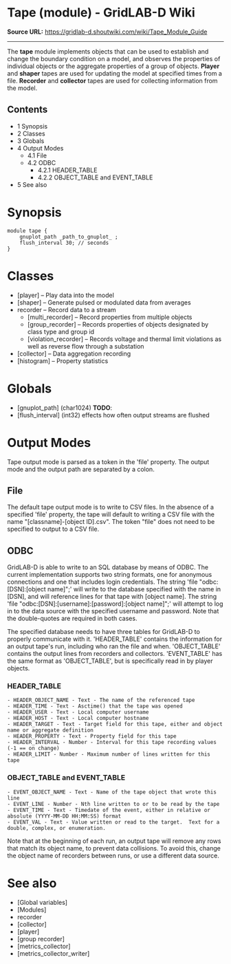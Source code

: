 # Tape (module) - GridLAB-D Wiki

**Source URL:** https://gridlab-d.shoutwiki.com/wiki/Tape_Module_Guide

---
 
 
The **tape** module implements objects that can be used to establish and change the boundary condition on a model, and observes the properties of individual objects or the aggregate properties of a group of objects. **Player** and **shaper** tapes are used for updating the model at specified times from a file. **Recorder** and **collector** tapes are used for collecting information from the model. 

## Contents

  * 1 Synopsis
  * 2 Classes
  * 3 Globals
  * 4 Output Modes
    * 4.1 File
    * 4.2 ODBC
      * 4.2.1 HEADER_TABLE
      * 4.2.2 OBJECT_TABLE and EVENT_TABLE
  * 5 See also
# Synopsis
    
    
    module tape {
    	gnuplot_path _path_to_gnuplot_ ;
    	flush_interval 30; // seconds
    }
    

# Classes

  * [player] – Play data into the model
  * [shaper] – Generate pulsed or modulated data from averages
  * recorder – Record data to a stream 
    * [multi_recorder] – Record properties from multiple objects
    * [group_recorder] – Records properties of objects designated by class type and group id
    * [violation_recorder] – Records voltage and thermal limit violations as well as reverse flow through a substation
  * [collector] – Data aggregation recording
  * [histogram] – Property statistics
# Globals

  * [gnuplot_path] (char1024)  **TODO**: 
  * [flush_interval] (int32) effects how often output streams are flushed
# Output Modes

Tape output mode is parsed as a token in the 'file' property. The output mode and the output path are separated by a colon. 

## File

The default tape output mode is to write to CSV files. In the absence of a specified 'file' property, the tape will default to writing a CSV file with the name "[classname]-[object ID].csv". The token "file" does not need to be specified to output to a CSV file. 

## ODBC

GridLAB-D is able to write to an SQL database by means of ODBC. The current implementation supports two string formats, one for anonymous connections and one that includes login credentials. The string 'file "odbc:[DSN]:[object name]";' will write to the database specified with the name in [DSN], and will reference lines for that tape with [object name]. The string 'file "odbc:[DSN]:[username]:[password]:[object name]";' will attempt to log in to the data source with the specified username and password. Note that the double-quotes are required in both cases. 

The specified database needs to have three tables for GridLAB-D to properly communicate with it. 'HEADER_TABLE' contains the information for an output tape's run, including who ran the file and when. 'OBJECT_TABLE' contains the output lines from recorders and collectors. 'EVENT_TABLE' has the same format as 'OBJECT_TABLE', but is specifically read in by player objects. 

### HEADER_TABLE
    
    
    - HEADER_OBJECT_NAME - Text - The name of the referenced tape
    - HEADER_TIME - Text - Asctime() that the tape was opened
    - HEADER_USER - Text - Local computer username
    - HEADER_HOST - Text - Local computer hostname
    - HEADER_TARGET - Text - Target field for this tape, either and object name or aggregate definition
    - HEADER_PROPERTY - Text - Property field for this tape
    - HEADER_INTERVAL - Number - Interval for this tape recording values (-1 == on change)
    - HEADER_LIMIT - Number - Maximum number of lines written for this tape
    

### OBJECT_TABLE and EVENT_TABLE
    
    
    - EVENT_OBJECT_NAME - Text - Name of the tape object that wrote this line
    - EVENT_LINE - Number - Nth line written to or to be read by the tape
    - EVENT_TIME - Text - Timedate of the event, either in relative or absolute (YYYY-MM-DD HH:MM:SS) format
    - EVENT_VAL - Text - Value written or read to the target.  Text for a double, complex, or enumeration.
    

Note that at the beginning of each run, an output tape will remove any rows that match its object name, to prevent data collisions. To avoid this, change the object name of recorders between runs, or use a different data source. 

# See also

  * [Global variables]
  * [Modules]
  * recorder
  * [collector]
  * [player]
  * [group recorder]
  * [metrics_collector]
  * [metrics_collector_writer]

